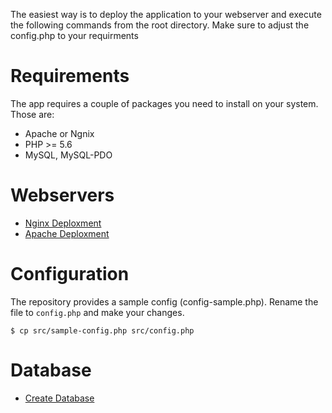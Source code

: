 The easiest way is to deploy the application to your webserver and execute the following commands from the root directory. Make sure to adjust the config.php to your requirments

# Requirements
The app requires a couple of packages you need to install on your system. Those are:
- Apache or Ngnix
- PHP >= 5.6
- MySQL, MySQL-PDO

# Webservers
- [Nginx Deploxment](Deploxment-Nginx.md)
- [Apache Deploxment](Deploxment-Apache.md)

# Configuration
The repository provides a sample config (config-sample.php). 
Rename the file to `config.php` and make your changes.

````
$ cp src/sample-config.php src/config.php
````

# Database
- [Create Database](Deploxment-Database.md)